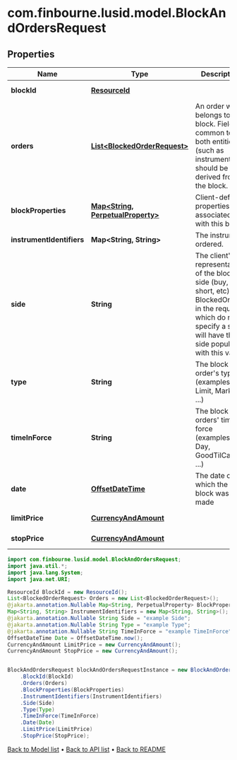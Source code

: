 # com.finbourne.lusid.model.BlockAndOrdersRequest

## Properties

Name | Type | Description | Notes
------------ | ------------- | ------------- | -------------
**blockId** | [**ResourceId**](ResourceId.md) |  | [default to ResourceId]
**orders** | [**List&lt;BlockedOrderRequest&gt;**](BlockedOrderRequest.md) | An order which belongs to a block. Fields common to both entities (such as instrument) should be derived from the block. | [default to List<BlockedOrderRequest>]
**blockProperties** | [**Map&lt;String, PerpetualProperty&gt;**](PerpetualProperty.md) | Client-defined properties associated with this block. | [optional] [default to Map<String, PerpetualProperty>]
**instrumentIdentifiers** | **Map&lt;String, String&gt;** | The instrument ordered. | [default to Map<String, String>]
**side** | **String** | The client&#39;s representation of the block&#39;s side (buy, sell, short, etc). BlockedOrders in the request which do not specify a side will have their side populated with this value. | [optional] [default to String]
**type** | **String** | The block order&#39;s type (examples: Limit, Market, ...) | [optional] [default to String]
**timeInForce** | **String** | The block orders&#39; time in force (examples: Day, GoodTilCancel, ...) | [optional] [default to String]
**date** | [**OffsetDateTime**](OffsetDateTime.md) | The date on which the block was made | [optional] [default to OffsetDateTime]
**limitPrice** | [**CurrencyAndAmount**](CurrencyAndAmount.md) |  | [optional] [default to CurrencyAndAmount]
**stopPrice** | [**CurrencyAndAmount**](CurrencyAndAmount.md) |  | [optional] [default to CurrencyAndAmount]

```java
import com.finbourne.lusid.model.BlockAndOrdersRequest;
import java.util.*;
import java.lang.System;
import java.net.URI;

ResourceId BlockId = new ResourceId();
List<BlockedOrderRequest> Orders = new List<BlockedOrderRequest>();
@jakarta.annotation.Nullable Map<String, PerpetualProperty> BlockProperties = new Map<String, PerpetualProperty>();
Map<String, String> InstrumentIdentifiers = new Map<String, String>();
@jakarta.annotation.Nullable String Side = "example Side";
@jakarta.annotation.Nullable String Type = "example Type";
@jakarta.annotation.Nullable String TimeInForce = "example TimeInForce";
OffsetDateTime Date = OffsetDateTime.now();
CurrencyAndAmount LimitPrice = new CurrencyAndAmount();
CurrencyAndAmount StopPrice = new CurrencyAndAmount();


BlockAndOrdersRequest blockAndOrdersRequestInstance = new BlockAndOrdersRequest()
    .BlockId(BlockId)
    .Orders(Orders)
    .BlockProperties(BlockProperties)
    .InstrumentIdentifiers(InstrumentIdentifiers)
    .Side(Side)
    .Type(Type)
    .TimeInForce(TimeInForce)
    .Date(Date)
    .LimitPrice(LimitPrice)
    .StopPrice(StopPrice);
```


[Back to Model list](../README.md#documentation-for-models) &#8226; [Back to API list](../README.md#documentation-for-api-endpoints) &#8226; [Back to README](../README.md)
